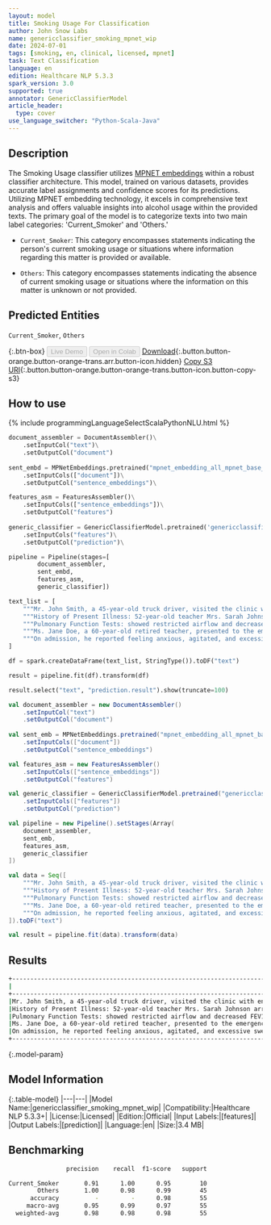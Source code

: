 ```yaml
---
layout: model
title: Smoking Usage For Classification
author: John Snow Labs
name: genericclassifier_smoking_mpnet_wip
date: 2024-07-01
tags: [smoking, en, clinical, licensed, mpnet]
task: Text Classification
language: en
edition: Healthcare NLP 5.3.3
spark_version: 3.0
supported: true
annotator: GenericClassifierModel
article_header:
  type: cover
use_language_switcher: "Python-Scala-Java"
---
```


## Description

The Smoking Usage classifier utilizes [MPNET embeddings](https://sparknlp.org/2023/08/29/mpnet_embedding_all_mpnet_base_v2_by_sentence_transformers_en.html) within a robust classifier architecture.
This model, trained on various datasets, provides accurate label assignments and confidence scores for its predictions. Utilizing MPNET embedding technology, it excels in comprehensive text analysis and offers valuable insights into alcohol usage within the provided texts. The primary goal of the model is to categorize texts into two main label categories: 'Current_Smoker' and 'Others.'

- `Current_Smoker`: This category encompasses statements indicating the person's current smoking usage or situations where information regarding this matter is provided or available.

- `Others`: This category encompasses statements indicating the absence of current smoking usage or situations where the information on this matter is unknown or not provided.

## Predicted Entities

`Current_Smoker`, `Others`

{:.btn-box}
<button class="button button-orange" disabled>Live Demo</button>
<button class="button button-orange" disabled>Open in Colab</button>
[Download](https://s3.amazonaws.com/auxdata.johnsnowlabs.com/clinical/models/genericclassifier_smoking_mpnet_wip_en_5.3.3_3.0_1719842097697.zip){:.button.button-orange.button-orange-trans.arr.button-icon.hidden}
[Copy S3 URI](s3://auxdata.johnsnowlabs.com/clinical/models/genericclassifier_smoking_mpnet_wip_en_5.3.3_3.0_1719842097697.zip){:.button.button-orange.button-orange-trans.button-icon.button-copy-s3}

## How to use



<div class="tabs-box" markdown="1">
{% include programmingLanguageSelectScalaPythonNLU.html %}
  
```python
document_assembler = DocumentAssembler()\
    .setInputCol("text")\
    .setOutputCol("document")
        
sent_embd = MPNetEmbeddings.pretrained("mpnet_embedding_all_mpnet_base_v2_by_sentence_transformers", 'en')\
    .setInputCols(["document"])\
    .setOutputCol("sentence_embeddings")\

features_asm = FeaturesAssembler()\
    .setInputCols(["sentence_embeddings"])\
    .setOutputCol("features")
      
generic_classifier = GenericClassifierModel.pretrained('genericclassifier_smoking_mpnet_wip', 'en', 'clinical/models')\
    .setInputCols("features")\
    .setOutputCol("prediction")\

pipeline = Pipeline(stages=[
        document_assembler,
        sent_embd,
        features_asm,
        generic_classifier])

text_list = [
    """Mr. John Smith, a 45-year-old truck driver, visited the clinic with enduring symptoms of cough and breathlessness, which have progressively worsened over recent months. He denies any significant past medical history, although he is a current smoker, consuming ten cigarettes daily for the last two decades.""",  
    """History of Present Illness: 52-year-old teacher Mrs. Sarah Johnson arrived to the clinic complaining of a chronic cough and dyspnea that had been becoming worse over the previous few months. She is a current smoker, and has smoked for the past 30 years, averaging a pack of cigarettes every day.""",
    """Pulmonary Function Tests: showed restricted airflow and decreased FEV1 and FEV1/FVC ratios, which are indicators of chronic obstructive pulmonary disease (COPD). Diagnosis: Smoking-related chronic obstructive pulmonary disease (COPD)""",
    """Ms. Jane Doe, a 60-year-old retired teacher, presented to the emergency department complaining of severe abdominal pain and vomiting. She has a history of gallstones but has been asymptomatic for years. Currently, she does not smoke or drink alcohol, focusing on a healthy lifestyle.""",
    """On admission, he reported feeling anxious, agitated, and excessive sweating but denied nausea, vomiting, headache, auditory, visual, or tactile hallucinations. The system review was otherwise unfavorable. He denied smoking and using illegal drugs, and he was not taking any medication.""",
]

df = spark.createDataFrame(text_list, StringType()).toDF("text")

result = pipeline.fit(df).transform(df)

result.select("text", "prediction.result").show(truncate=100)
```
```scala
val document_assembler = new DocumentAssembler()
    .setInputCol("text")
    .setOutputCol("document")
        
val sent_emb = MPNetEmbeddings.pretrained("mpnet_embedding_all_mpnet_base_v2_by_sentence_transformers", "en")
    .setInputCols(["document"])
    .setOutputCol("sentence_embeddings")

val features_asm = new FeaturesAssembler()
    .setInputCols(["sentence_embeddings"])
    .setOutputCol("features")

val generic_classifier = GenericClassifierModel.pretrained("genericclassifier_smoking_mpnet_wip", "en", "clinical/models")
    .setInputCols(["features"])
    .setOutputCol("prediction")

val pipeline = new Pipeline().setStages(Array(
    document_assembler,
    sent_emb,
    features_asm,
    generic_classifier    
])

val data = Seq([
    """Mr. John Smith, a 45-year-old truck driver, visited the clinic with enduring symptoms of cough and breathlessness, which have progressively worsened over recent months. He denies any significant past medical history, although he is a current smoker, consuming ten cigarettes daily for the last two decades.""",  
    """History of Present Illness: 52-year-old teacher Mrs. Sarah Johnson arrived to the clinic complaining of a chronic cough and dyspnea that had been becoming worse over the previous few months. She is a current smoker, and has smoked for the past 30 years, averaging a pack of cigarettes every day.""",
    """Pulmonary Function Tests: showed restricted airflow and decreased FEV1 and FEV1/FVC ratios, which are indicators of chronic obstructive pulmonary disease (COPD). Diagnosis: Smoking-related chronic obstructive pulmonary disease (COPD)""",
    """Ms. Jane Doe, a 60-year-old retired teacher, presented to the emergency department complaining of severe abdominal pain and vomiting. She has a history of gallstones but has been asymptomatic for years. Currently, she does not smoke or drink alcohol, focusing on a healthy lifestyle.""",
    """On admission, he reported feeling anxious, agitated, and excessive sweating but denied nausea, vomiting, headache, auditory, visual, or tactile hallucinations. The system review was otherwise unfavorable. He denied smoking and using illegal drugs, and he was not taking any medication.""",
]).toDF("text")

val result = pipeline.fit(data).transform(data)
```
</div>

## Results

```bash
+----------------------------------------------------------------------------------------------------+----------------+
|                                                                                                text|          result|
+----------------------------------------------------------------------------------------------------+----------------+
|Mr. John Smith, a 45-year-old truck driver, visited the clinic with enduring symptoms of cough an...|[Current_Smoker]|
|History of Present Illness: 52-year-old teacher Mrs. Sarah Johnson arrived to the clinic complain...|[Current_Smoker]|
|Pulmonary Function Tests: showed restricted airflow and decreased FEV1 and FEV1/FVC ratios, which...|[Current_Smoker]|
|Ms. Jane Doe, a 60-year-old retired teacher, presented to the emergency department complaining of...|        [Others]|
|On admission, he reported feeling anxious, agitated, and excessive sweating but denied nausea, vo...|        [Others]|
+----------------------------------------------------------------------------------------------------+----------------+
```

{:.model-param}
## Model Information

{:.table-model}
|---|---|
|Model Name:|genericclassifier_smoking_mpnet_wip|
|Compatibility:|Healthcare NLP 5.3.3+|
|License:|Licensed|
|Edition:|Official|
|Input Labels:|[features]|
|Output Labels:|[prediction]|
|Language:|en|
|Size:|3.4 MB|

## Benchmarking

```bash
                precision    recall  f1-score   support

Current_Smoker       0.91      1.00      0.95        10
        Others       1.00      0.98      0.99        45
      accuracy          -         -      0.98        55
     macro-avg       0.95      0.99      0.97        55
  weighted-avg       0.98      0.98      0.98        55
```
